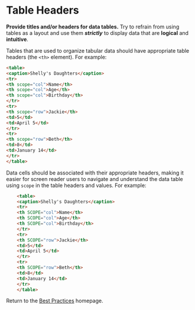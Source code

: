 # Table Headers

**Provide titles and/or headers for data tables.** Try to refrain from using tables as a layout and use them **_strictly_** to display data that are **logical** and **intuitive**.

Tables that are used to organize tabular data should have appropriate table headers (the `<th>` element). For example:

```html
<table>
<caption>Shelly's Daughters</caption>
<tr>
<th scope="col">Name</th>
<th scope="col">Age</th>
<th scope="col">Birthday</th>
</tr>
<tr>
<th scope="row">Jackie</th>
<td>5</td>
<td>April 5</td>
</tr>
<tr>
<th scope="row">Beth</th>
<td>8</td>
<td>January 14</td>
</tr>
</table>
```

Data cells should be associated with their appropriate headers, making it easier for screen reader users to navigate and understand the data table using `scope` in the table headers and values. For example:

```html
	<table>  
	<caption>Shelly's Daughters</caption>  
	<tr>  
	<th SCOPE="col">Name</th>  
	<th SCOPE="col">Age</th>  
	<th SCOPE="col">Birthday</th>  
	</tr>  
	<tr>  
	<th SCOPE="row">Jackie</th>  
	<td>5</td>  
	<td>April 5</td>  
	</tr>  
	<tr>  
	<th SCOPE="row">Beth</th>  
	<td>8</td>  
	<td>January 14</td>  
	</tr>  
	</table>
```

Return to the [Best Practices](../BestPractices.md) homepage.
